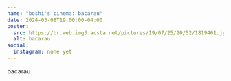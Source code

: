 ```yaml
---
name: "boshi's cinema: bacarau"
date: 2024-03-08T19:00:00-04:00
poster:
  src: https://br.web.img3.acsta.net/pictures/19/07/25/20/52/1819461.jpg
  alt: bacarau
social:
  instagram: none yet
---
```


bacarau
